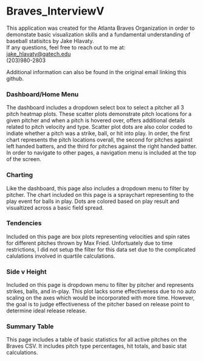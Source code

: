 # Braves_InterviewV
This application was created for the Atlanta Braves Organization in order to demonstate basic visualization skills and a fundamental understanding of baseball statisitcs by Jake Hlavaty.  
If any questions, feel free to reach out to me at:  
jake_hlavaty@gatech.edu  
(203)980-2803  

Additional information can also be found in the original email linking this github.

### Dashboard/Home Menu
The dashboard includes a dropdown select box to select a pitcher all 3 pitch heatmap plots. These scatter plots demonstrate pitch locations for a given pitcher and when a pitch is hovered over, offers additional details related to pitch velocity and type. Scatter plot dots are also color coded to indiate whether a pitch was a strike, ball, or hit into play.  In order, the first chart represents the pitch locations overall, the second for pitches against left handed batters, and the third for pitches against the right handed batter. In order to navigate to other pages, a navigation menu is included at the top of the screen. 

### Charting
Like the dashboard, this page also includes a dropdown menu to filter by pitcher. The chart included on this page is a spraychart representing to the play event for balls in play. Dots are colored based on play result and visualtized across a basic field spread. 

### Tendencies
Included on this page are box plots representing velocities and spin rates for different pitches thrown by Max Fried. Unfortuately due to time restrictions, I did not setup the filter for this data set due to the complicated calulations involved in quartile calculations. 

### Side v Height
Included on this page is dropdown menu to filter by pitcher and represents strikes, balls, and in-play. This plot lacks some effectiveness due to no auto scaling on the axes which would be incorporated with more time. However, the goal is to judge effectiveness of the pitcher based on release point to determine ideal release release. 

### Summary Table
This page includes a table of basic statistics for all active pitches on the Braves CSV. It includes pitch type percentages, hit totals, and basic stat calculations.
